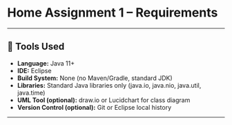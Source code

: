 # Home Assignment 1 – Requirements  

---

## 🧠 Tools Used
- **Language:** Java 11+  
- **IDE:** Eclipse  
- **Build System:** None (no Maven/Gradle, standard JDK)  
- **Libraries:** Standard Java libraries only (java.io, java.nio, java.util, java.time)  
- **UML Tool (optional):** draw.io or Lucidchart for class diagram  
- **Version Control (optional):** Git or Eclipse local history  

---
